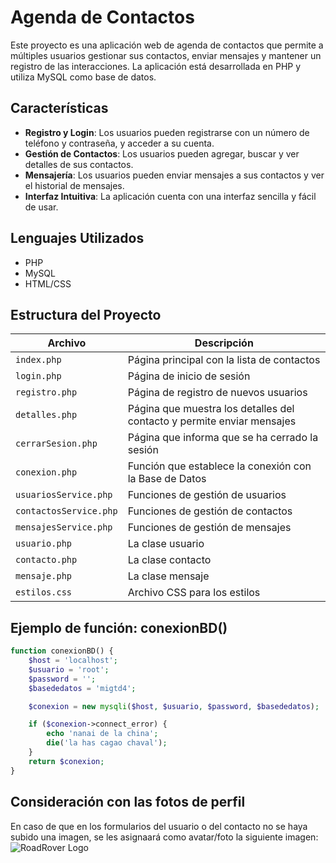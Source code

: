 # Agenda de Contactos

Este proyecto es una aplicación web de agenda de contactos que permite a múltiples usuarios gestionar sus contactos, enviar mensajes y mantener un registro de las interacciones. La aplicación está desarrollada en PHP y utiliza MySQL como base de datos.

## Características

- **Registro y Login**: Los usuarios pueden registrarse con un número de teléfono y contraseña, y acceder a su cuenta.
- **Gestión de Contactos**: Los usuarios pueden agregar, buscar y ver detalles de sus contactos.
- **Mensajería**: Los usuarios pueden enviar mensajes a sus contactos y ver el historial de mensajes.
- **Interfaz Intuitiva**: La aplicación cuenta con una interfaz sencilla y fácil de usar.

## Lenguajes Utilizados

- PHP
- MySQL
- HTML/CSS

## Estructura del Proyecto

| Archivo                   | Descripción                                                  |
|--------------------------|--------------------------------------------------------------|
| `index.php`              | Página principal con la lista de contactos                   |
| `login.php`              | Página de inicio de sesión                                   |
| `registro.php`           | Página de registro de nuevos usuarios                        |
| `detalles.php`           | Página que muestra los detalles del contacto y permite enviar mensajes |
| `cerrarSesion.php`       | Página que informa que se ha cerrado la sesión              |
| `conexion.php`           | Función que establece la conexión con la Base de Datos      |
| `usuariosService.php`    | Funciones de gestión de usuarios                             |
| `contactosService.php`   | Funciones de gestión de contactos                            |
| `mensajesService.php`    | Funciones de gestión de mensajes                             |
| `usuario.php`            | La clase usuario                                            |
| `contacto.php`           | La clase contacto                                           |
| `mensaje.php`            | La clase mensaje                                           |
| `estilos.css`            | Archivo CSS para los estilos                                |

## Ejemplo de función: conexionBD() 

```php
function conexionBD() {
    $host = 'localhost';
    $usuario = 'root';
    $password = '';
    $basededatos = 'migtd4';

    $conexion = new mysqli($host, $usuario, $password, $basededatos);

    if ($conexion->connect_error) {
        echo 'nanai de la china';
        die('la has cagao chaval');
    }
    return $conexion;
}
```
## Consideración con las fotos de perfil

En caso de que en los formularios del usuario o del contacto no se haya subido una imagen, se les asignaará como avatar/foto la siguiente imagen:
![RoadRover Logo]([brian_placeholder.png](https://i.redd.it/kx2vf1w8llbb1.jpg))
